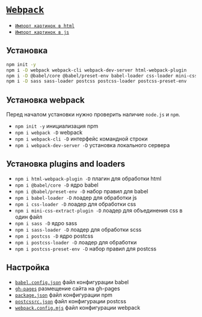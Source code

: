 # [`Webpack`](../index.md)

- [`Импорт картинок в html`](<./Импорт в html.md>)
- [`Импорт картинок в js`](<./Импорт в js.md>)

## Установка

```bash
npm init -y
npm i -D webpack webpack-cli webpack-dev-server html-webpack-plugin
npm i -D @babel/core @babel/preset-env babel-loader css-loader mini-css-extract-plugin
npm i -D sass sass-loader postcss postcss-loader postcss-preset-env
```

## Установка webpack

Перед началом установки нужно проверить наличие `node.js` и `npm`.

- `npm init -y` инициализация npm
- `npm i webpack -D` webpack
- `npm i webpack-cli -D` интерфейс командной строки
- `npm i webpack-dev-server -D` установка локального сервера

## Установка plugins and loaders

- `npm i html-webpack-plugin -D` плагин для обработки html
- `npm i @babel/core -D` ядро babel
- `npm i @babel/preset-env -D` набор правил для babel
- `npm i babel-loader -D` лоадер для обработки js
- `npm i css-loader -D` лоадер для обработки css
- `npm i mini-css-extract-plugin -D` лоадер для объединения css в один файл
- `npm i sass -D` ядро sass
- `npm i sass-loader -D` лоадер для обработки scss
- `npm i postcss -D` ядро postcss
- `npm i postcss-loader -D` лоадер для обработки
- `npm i postcss-preset-env -D` набор правил для postcss

## Настройка

- [`babel.config.json`](./babel.config.json.md) файл конфигурации babel
- [`gh-pages`](./gh-pages.md) размещение сайта на gh-pages
- [`package.json`](./package.json.md) файл конфигурации npm
- [`postcssrc.json`](./postcssrc.json.md) файл конфигурации postcss
- [`webpack.config.mjs`](./webpack.config.mjs.md) файл конфигурации webpack
